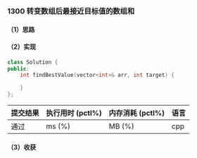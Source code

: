 ### 1300 转变数组后最接近目标值的数组和

#### （1）思路

#### （2）实现

```cpp
class Solution {
public:
    int findBestValue(vector<int>& arr, int target) {

    }
};
```

| 提交结果 | 执行用时 (pctl%) | 内存消耗 (pctl%) | 语言 |
|:---------|:-----------------|:-----------------|:-----|
| 通过     |  ms (%)   |  MB (%)  | cpp  |

#### （3）收获
